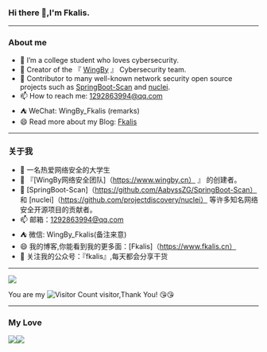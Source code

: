 ### Hi there 👋,I'm Fkalis.
-----


### About me
- 🔭 I’m a college student who loves cybersecurity.
- 🌱 Creator of the 『 [WingBy](https://www.wingby.cn) 』 Cybersecurity team.
- 💬 Contributor to many well-known network security open source projects such as [SpringBoot-Scan](https://github.com/AabyssZG/SpringBoot-Scan) and [nuclei](https://github.com/projectdiscovery/nuclei).
- 📫 How to reach me: 1292863994@qq.com
- ⛺️ WeChat: WingBy_Fkalis (remarks)
- 😄 Read more about my Blog: [Fkalis](https://www.fkalis.cn)

-----


### 关于我
- 🔭  一名热爱网络安全的大学生
- 🌱 『[WingBy网络安全团队]（https://www.wingby.cn） 』 的创建者。
- 💬  [SpringBoot-Scan]（https://github.com/AabyssZG/SpringBoot-Scan） 和 [nuclei]（https://github.com/projectdiscovery/nuclei） 等许多知名网络安全开源项目的贡献者。
- 📫 邮箱：1292863994@qq.com
- ⛺️ 微信: WingBy_Fkalis(备注来意)
- 😄 我的博客,你能看到我的更多面：[Fkalis]（https://www.fkalis.cn）
- 🔰 关注我的公众号：『fkalis』,每天都会分享干货
------


![](https://github-readme-stats.vercel.app/api?username=WingBy-Fkalis&show_icons=true&theme=transparent)

You are my ![Visitor Count](https://profile-counter.glitch.me/WingBy-Fkalis/count.svg) visitor,Thank You! :kissing_heart::kissing_heart:

----- 
### My Love

![](https://img.shields.io/badge/Java-ED8B00?style=for-the-badge&logo=openjdk&logoColor=white)![](https://img.shields.io/badge/Python-3776AB?style=for-the-badge&logo=python&logoColor=white)

